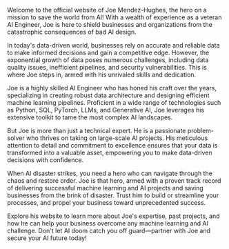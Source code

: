 Welcome to the official website of Joe Mendez-Hughes, the hero on a mission to save the world from AI!
With a wealth of experience as a veteran AI Engineer, Joe is here to shield businesses and organizations from the catastrophic consequences of bad AI design.
						
In today's data-driven world, businesses rely on accurate and reliable data to make informed decisions and gain a competitive edge.
However, the exponential growth of data poses numerous challenges, including data quality issues, inefficient pipelines, and security vulnerabilities.
This is where Joe steps in, armed with his unrivaled skills and dedication.
							
Joe is a highly skilled AI Engineer who has honed his craft over the years, specializing in creating robust data architecture and designing efficient machine learning pipelines.
Proficient in a wide range of technologies such as Python, SQL, PyTorch, LLMs, and Generative AI, Joe leverages his extensive toolkit to tame the most complex AI landscapes.
							
But Joe is more than just a technical expert. He is a passionate problem-solver who thrives on taking on large-scale AI projects. His meticulous attention to
detail and commitment to excellence ensures that your data is transformed into a valuable asset, empowering you to make data-driven decisions with confidence.							
							
When AI disaster strikes, you need a hero who can navigate through the chaos and restore order. Joe is that hero, armed with a proven track record of delivering successful
 machine learning and AI projects and saving businesses from the brink of disaster. Trust him to build or streamline your processes, and propel your business toward
 unprecedented success.
						
Explore his website to learn more about Joe's expertise, past projects, and how he can help your business overcome any machine learning and AI challenge. Don't let AI doom catch 
you off guard—partner with Joe and secure your AI future today!
						
